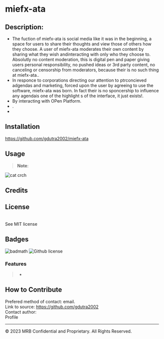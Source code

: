# miefx-ata

## Description:  
* The fuction of miefx-ata is social media like it was in the beginning, a space for users to share their thoughts and view those of others how they choose.  A user of miefx-ata moderates their own content by sharing what they wish andinteracting with only who they choose to. Absolutly no content moderation, this is digital pen and paper giving users personal responsibility, no pushed ideas or 3rd party content, no canceling or censorship from moderators, because their is no such thing at miefx-ata..
* In responce to corporations directing our attention to ptrconcieved adgendas and marketing, forced upon the user by agreeing to use the software, miefx-ata was born.  In fact their is no sponcership to influence any agendais one of the highlight s of the interface, it just exists!.
* By interacting with OPen Platform.
* .
* 

## Installation

https://github.com/gdutra2002/miefx-ata

## Usage
>
> **Note**:

![cat crch](develop/utils/screenshot.png)

## Credits


## License
   <br>
See MIT license


## Badges

![badmath](https://img.shields.io/github/languages/top/nielsenjared/badmath)
![Github license](https://img.shields.io/badge/license-MIT-pink.svg)

### Features
>
>* 
>

## How to Contribute
Prefered method of contact: email.  <br>
Link to source:
https://github.com/gdutra2002    <br>
Contact author:
   <br>
Profile


---
© 2023 MRB Confidential and Proprietary. All Rights Reserved.

